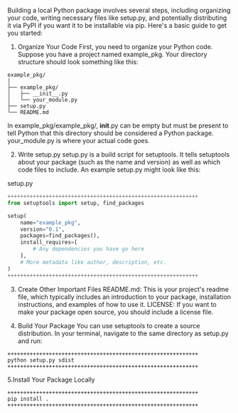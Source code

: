 Building a local Python package involves several steps, including organizing your code, writing necessary files like setup.py, and potentially distributing it via PyPI if you want it to be installable via pip. Here's a basic guide to get you started:

1. Organize Your Code
First, you need to organize your Python code. Suppose you have a project named example_pkg. Your directory structure should look something like this:

```
example_pkg/
│
├── example_pkg/
│   ├── __init__.py
│   └── your_module.py
├── setup.py
└── README.md
```

In example_pkg/example_pkg/, __init__.py can be empty but must be present to tell Python that this directory should be considered a Python package. your_module.py is where your actual code goes.

2. Write setup.py
setup.py is a build script for setuptools. It tells setuptools about your package (such as the name and version) as well as which code files to include. An example setup.py might look like this:

setup.py
```python
++++++++++++++++++++++++++++++++++++++++++++++++++++++++++++
from setuptools import setup, find_packages

setup(
    name="example_pkg",
    version="0.1",
    packages=find_packages(),
    install_requires=[
        # Any dependencies you have go here
    ],
    # More metadata like author, description, etc.
)
++++++++++++++++++++++++++++++++++++++++++++++++++++++++++++
```

3. Create Other Important Files
README.md: This is your project's readme file, which typically includes an introduction to your package, installation instructions, and examples of how to use it.
LICENSE: If you want to make your package open source, you should include a license file.

4. Build Your Package
You can use setuptools to create a source distribution. In your terminal, navigate to the same directory as setup.py and run:
```
++++++++++++++++++++++++++++++++++++++++++++++++++++++++++++
python setup.py sdist
++++++++++++++++++++++++++++++++++++++++++++++++++++++++++++
```

5.Install Your Package Locally
```
++++++++++++++++++++++++++++++++++++++++++++++++++++++++++++
pip install .
++++++++++++++++++++++++++++++++++++++++++++++++++++++++++++
```

